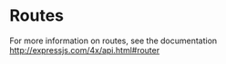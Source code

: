 # Routes

For more information on routes, see the documentation
http://expressjs.com/4x/api.html#router
